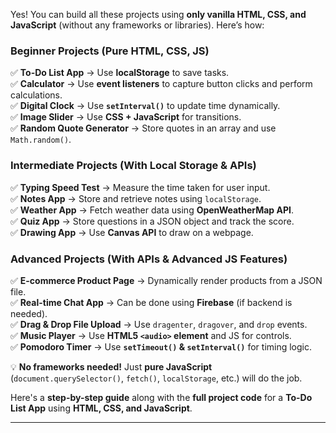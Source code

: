Yes! You can build all these projects using **only vanilla HTML, CSS, and JavaScript** (without any frameworks or libraries). Here’s how:  

### **Beginner Projects (Pure HTML, CSS, JS)**  
✅ **To-Do List App** → Use **localStorage** to save tasks.  
✅ **Calculator** → Use **event listeners** to capture button clicks and perform calculations.  
✅ **Digital Clock** → Use **`setInterval()`** to update time dynamically.  
✅ **Image Slider** → Use **CSS + JavaScript** for transitions.  
✅ **Random Quote Generator** → Store quotes in an array and use `Math.random()`.  

### **Intermediate Projects (With Local Storage & APIs)**  
✅ **Typing Speed Test** → Measure the time taken for user input.  
✅ **Notes App** → Store and retrieve notes using `localStorage`.  
✅ **Weather App** → Fetch weather data using **OpenWeatherMap API**.  
✅ **Quiz App** → Store questions in a JSON object and track the score.  
✅ **Drawing App** → Use **Canvas API** to draw on a webpage.  

### **Advanced Projects (With APIs & Advanced JS Features)**  
✅ **E-commerce Product Page** → Dynamically render products from a JSON file.  
✅ **Real-time Chat App** → Can be done using **Firebase** (if backend is needed).  
✅ **Drag & Drop File Upload** → Use `dragenter`, `dragover`, and `drop` events.  
✅ **Music Player** → Use **HTML5 `<audio>` element** and JS for controls.  
✅ **Pomodoro Timer** → Use **`setTimeout()` & `setInterval()`** for timing logic.  

💡 **No frameworks needed!** Just **pure JavaScript** (`document.querySelector()`, `fetch()`, `localStorage`, etc.) will do the job.


Here's a **step-by-step guide** along with the **full project code** for a **To-Do List App** using **HTML, CSS, and JavaScript**.  

---
